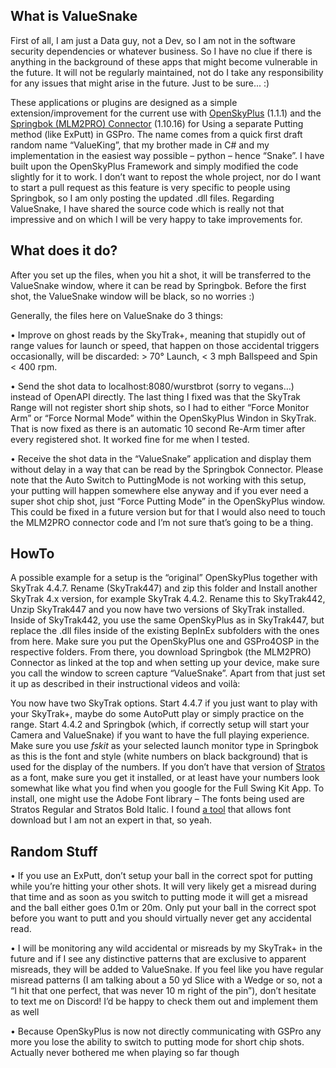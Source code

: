## What is ValueSnake

First of all, I am just a Data guy, not a Dev, so I am not in the software security dependencies or whatever business. So I have no clue if there is anything in the background of these apps that might become vulnerable in the future. It will not be regularly maintained, not do I take any responsibility for any issues that might arise in the future. Just to be sure... :)

These applications or plugins are designed as a simple extension/improvement for the current use with [OpenSkyPlus](https://github.com/OpenSkyPlus/OpenSkyPlus) (1.1.1) and the [Springbok (MLM2PRO) Connector](https://github.com/springbok/MLM2PRO-GSPro-Connector) (1.10.16) for Using a separate Putting method (like ExPutt) in GSPro.
The name comes from a quick first draft random name “ValueKing”, that my brother made in C# and my implementation in the easiest way possible – python – hence “Snake”.
I have built upon the OpenSkyPlus Framework and simply modified the code slightly for it to work. I don’t want to repost the whole project, nor do I want to start a pull request as this feature is very specific to people using Springbok, so I am only posting the updated .dll files. Regarding ValueSnake, I have shared the source code which is really not that impressive and on which I will be very happy to take improvements for.

## What does it do?

After you set up the files, when you hit a shot, it will be transferred to the ValueSnake window, where it can be read by Springbok. Before the first shot, the ValueSnake window will be black, so no worries :)

Generally, the files here on ValueSnake do 3 things:

•	Improve on ghost reads by the SkyTrak+, meaning that stupidly out of range values for launch or speed, that happen on those accidental triggers occasionally, will be discarded: > 70° Launch, < 3 mph Ballspeed and Spin < 400 rpm.

•	Send the shot data to localhost:8080/wurstbrot (sorry to vegans…) instead of OpenAPI directly. The last thing I fixed was that the SkyTrak Range will not register short ship shots, so I had to either “Force Monitor Arm” or “Force Normal Mode” within the OpenSkyPlus Windon in SkyTrak. That is now fixed as there is an automatic 10 second Re-Arm timer after every registered shot. It worked fine for me when I tested.

•	Receive the shot data in the “ValueSnake” application and display them without delay in a way that can be read by the Springbok Connector.
Please note that the Auto Switch to PuttingMode is not working with this setup, your putting will happen somewhere else anyway and if you ever need a super shot chip shot, just “Force Putting Mode” in the OpenSkyPlus window. This could be fixed in a future version but for that I would also need to touch the MLM2PRO connector code and I’m not sure that’s going to be a thing.

## HowTo
A possible example for a setup is the “original” OpenSkyPlus together with SkyTrak 4.4.7. Rename (SkyTrak447) and zip this folder and Install another SkyTrak 4.x version, for example SkyTrak 4.4.2. Rename this to SkyTrak442, Unzip SkyTrak447 and you now have two versions of SkyTrak installed. Inside of SkyTrak442, you use the same OpenSkyPlus as in SkyTrak447, but replace the .dll files inside of the existing BepInEx subfolders with the ones from here. Make sure you put the OpenSkyPlus one and GSPro4OSP in the respective folders.
From there, you download Springbok (the MLM2PRO) Connector as linked at the top and when setting up your device, make sure you call the window to screen capture “ValueSnake”. Apart from that just set it up as described in their instructional videos and voilà:

You now have two SkyTrak options. Start 4.4.7 if you just want to play with your SkyTrak+, maybe do some AutoPutt play or simply practice on the range. Start 4.4.2 and Springbok (which, if correctly setup will start your Camera and ValueSnake) if you want to have the full playing experience.
Make sure you use *fskit* as your selected launch monitor type in Springbok as this is the font and style (white numbers on black background) that is used for the display of the numbers. If you don’t have that version of [Stratos](https://fonts.adobe.com/fonts/stratos) as a font, make sure you get it installed, or at least have your numbers look somewhat like what you find when you google for the Full Swing Kit App.
To install, one might use the Adobe Font library – The fonts being used are Stratos Regular and Stratos Bold Italic. I found [a tool](https://badnoise.net/TypeRip/) that allows font download but I am not an expert in that, so yeah.

## Random Stuff

•	If you use an ExPutt, don’t setup your ball in the correct spot for putting while you’re hitting your other shots. It will very likely get a misread during that time and as soon as you switch to putting mode it will get a misread and the ball either goes 0.1m or 20m. Only put your ball in the correct spot before you want to putt and you should virtually never get any accidental read.

•	I will be monitoring any wild accidental or misreads by my SkyTrak+ in the future and if I see any distinctive patterns that are exclusive to apparent misreads, they will be added to ValueSnake. If you feel like you have regular misread patterns (I am talking about a 50 yd Slice with a Wedge or so, not a “I hit that one perfect, that was never 10 m right of the pin”), don’t hesitate to text me on Discord! I’d be happy to check them out and implement them as well

•	Because OpenSkyPlus is now not directly communicating with GSPro any more you lose the ability to switch to putting mode for short chip shots. Actually never bothered me when playing so far though
